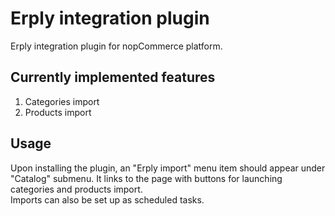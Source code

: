 # Erply integration plugin

Erply integration plugin for nopCommerce platform.

## Currently implemented features
1) Categories import
2) Products import
## Usage
Upon installing the plugin, an "Erply import" menu item should appear under "Catalog" submenu. It links to the page with buttons for launching categories and products import.   
Imports can also be set up as scheduled tasks.